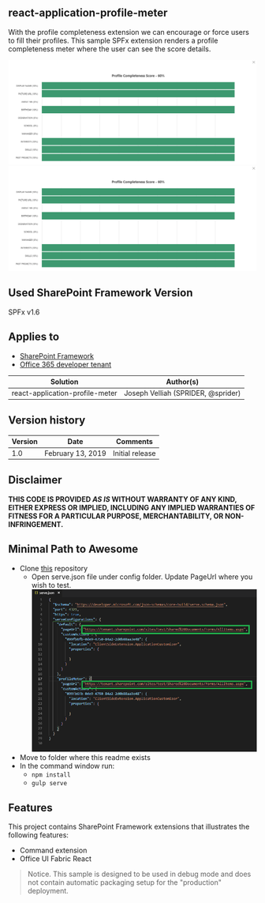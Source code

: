 ## react-application-profile-meter

With the profile completeness extension we can encourage or force users to fill their profiles. This sample SPFx extension renders a profile completeness meter where the user can see the score details.  

![react-application-profile-meter](./assets/ScoreDetails.PNG)
![react-application-profile-meter](./assets/ScoreDetails.PNG)

## Used SharePoint Framework Version 
SPFx v1.6

## Applies to

* [SharePoint Framework](http://dev.office.com/sharepoint/docs/spfx/sharepoint-framework-overview)
* [Office 365 developer tenant](http://dev.office.com/sharepoint/docs/spfx/set-up-your-developer-tenant)

Solution|Author(s)
--------|---------
react-application-profile-meter|Joseph Velliah (SPRIDER, @sprider)

## Version history

Version|Date|Comments
-------|----|--------
1.0|February 13, 2019|Initial release

## Disclaimer
**THIS CODE IS PROVIDED *AS IS* WITHOUT WARRANTY OF ANY KIND, EITHER EXPRESS OR IMPLIED, INCLUDING ANY IMPLIED WARRANTIES OF FITNESS FOR A PARTICULAR PURPOSE, MERCHANTABILITY, OR NON-INFRINGEMENT.**

## Minimal Path to Awesome

- Clone [this](https://github.com/sprider/spfx-extensions/tree/master/react-application-profile-meter) repository
  - Open serve.json file under config folder. Update PageUrl where you wish to test.
![react-application-profile-meter](./assets/servejson.PNG)
- Move to folder where this readme exists
- In the command window run:
  - `npm install`
  - `gulp serve`

## Features
This project contains SharePoint Framework extensions that illustrates the following features:
* Command extension
* Office UI Fabric React

> Notice. This sample is designed to be used in debug mode and does not contain automatic packaging setup for the "production" deployment.


